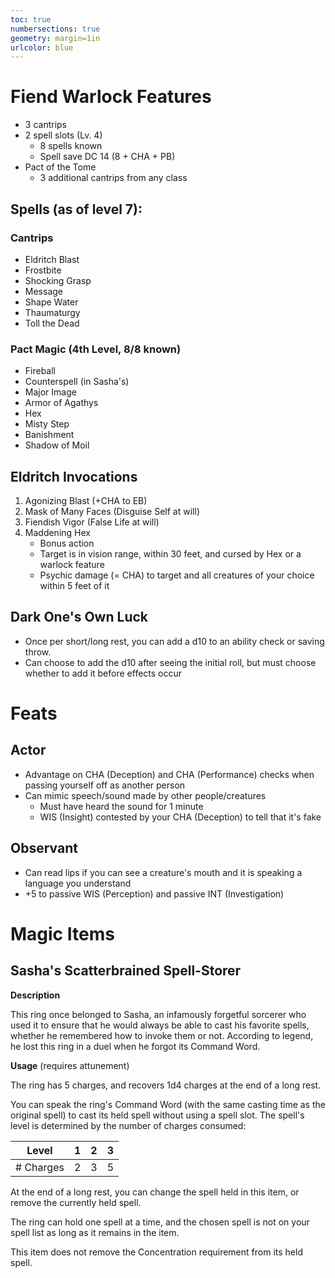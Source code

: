```yaml
---
toc: true
numbersections: true
geometry: margin=1in
urlcolor: blue
---
```


# Fiend Warlock Features

- 3 cantrips
- 2 spell slots (Lv. 4)
  - 8 spells known
  - Spell save DC 14 (8 + CHA + PB)
- Pact of the Tome
  - 3 additional cantrips from any class

## Spells (as of level 7):

### Cantrips

- Eldritch Blast
- Frostbite
- Shocking Grasp
- Message
- Shape Water
- Thaumaturgy
- Toll the Dead

### Pact Magic (4th Level, 8/8 known)

- Fireball
- Counterspell (in Sasha's)
- Major Image
- Armor of Agathys
- Hex
- Misty Step
- Banishment
- Shadow of Moil

## Eldritch Invocations

1. Agonizing Blast (+CHA to EB)
2. Mask of Many Faces (Disguise Self at will)
3. Fiendish Vigor (False Life at will)
4. Maddening Hex
   - Bonus action
   - Target is in vision range, within 30 feet, and cursed by Hex or a warlock
     feature
   - Psychic damage (= CHA) to target and all creatures of your choice within 5
     feet of it

## Dark One's Own Luck

- Once per short/long rest, you can add a d10 to an ability check or saving
  throw.
- Can choose to add the d10 after seeing the initial roll, but must choose
  whether to add it before effects occur

# Feats

## Actor

- Advantage on CHA (Deception) and CHA (Performance) checks when passing
  yourself off as another person
- Can mimic speech/sound made by other people/creatures
  - Must have heard the sound for 1 minute
  - WIS (Insight) contested by your CHA (Deception) to tell that it's fake

## Observant

- Can read lips if you can see a creature's mouth and it is speaking a language
  you understand
- +5 to passive WIS (Perception) and passive INT (Investigation)

# Magic Items

## Sasha's Scatterbrained Spell-Storer

**Description**

This ring once belonged to Sasha, an infamously forgetful sorcerer who used it
to ensure that he would always be able to cast his favorite spells, whether he
remembered how to invoke them or not. According to legend, he lost this ring in
a duel when he forgot its Command Word.

**Usage** (requires attunement)

The ring has 5 charges, and recovers 1d4 charges at the end of a long rest.

You can speak the ring's Command Word (with the same casting time as the
original spell) to cast its held spell without using a spell slot. The spell's
level is determined by the number of charges consumed:

| Level     |  1  |  2  |  3  |
| --------- | :-: | :-: | :-: |
| # Charges |  2  |  3  |  5  |

At the end of a long rest, you can change the spell held in this item, or remove
the currently held spell.

The ring can hold one spell at a time, and the chosen spell is not on your spell
list as long as it remains in the item.

This item does not remove the Concentration requirement from its held spell.
